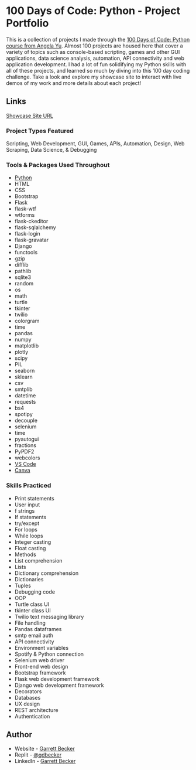# 100 Days of Code: Python - Project Portfolio

This is a collection of projects I made through the [100 Days of Code: Python course from Angela Yu](https://www.udemy.com/course/100-days-of-code/). Almost 100 projects are housed here that cover a variety of topics such as console-based scripting, games and other GUI applications, data science analysis, automation, API connectivity and web application development. I had a lot of fun solidifying my Python skills with all of these projects, and learned so much by diving into this 100 day coding challenge. Take a look and explore my showcase site to interact with live demos of my work and more details about each project!

## Links

[Showcase Site URL](https://100-days-of-code-python-gdbecker.netlify.app)

### Project Types Featured

Scripting, Web Development, GUI, Games, APIs, Automation, Design, Web Scraping, Data Science, & Debugging

### Tools & Packages Used Throughout

- [Python](https://www.python.org)
- HTML
- CSS
- Bootstrap
- Flask
- flask-wtf
- wtforms
- flask-ckeditor
- flask-sqlalchemy
- flask-login
- flask-gravatar
- Django
- functools
- gzip
- difflib
- pathlib
- sqlite3
- random
- os
- math
- turtle
- tkinter
- twilio
- colorgram
- time
- pandas
- numpy
- matplotlib
- plotly
- scipy
- PIL
- seaborn
- sklearn
- csv
- smtplib
- datetime
- requests
- bs4
- spotipy
- decouple
- selenium
- time
- pyautogui
- fractions
- PyPDF2
- webcolors
- [VS Code](https://code.visualstudio.com)
- [Canva](https://www.canva.com)

### Skills Practiced

- Print statements
- User input
- f strings
- If statements
- try/except
- For loops
- While loops
- Integer casting
- Float casting
- Methods
- List comprehension
- Lists
- Dictionary comprehension
- Dictionaries
- Tuples
- Debugging code
- OOP
- Turtle class UI
- tkinter class UI
- Twilio text messaging library
- File handling
- Pandas dataframes
- smtp email auth
- API connectivity
- Environment variables
- Spotify & Python connection
- Selenium web driver
- Front-end web design
- Bootstrap framework
- Flask web development framework
- Django web development framework
- Decorators
- Databases
- UX design
- REST architecture
- Authentication

## Author

- Website - [Garrett Becker]()
- Replit - [@gdbecker](https://replit.com/@gdbecker)
- LinkedIn - [Garrett Becker](https://www.linkedin.com/in/garrett-becker-923b4a106/)


 

